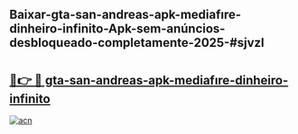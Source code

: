 ## Baixar-gta-san-andreas-apk-mediafıre-dinheiro-infinito-Apk-sem-anúncios-desbloqueado-completamente-2025-#sjvzl

# <h2><a href="https://ainizakaria.my?title=gta-san-andreas-apk-mediafıre-dinheiro-infinito&ref=22M">🔗👉 🔴 gta-san-andreas-apk-mediafıre-dinheiro-infinito</a></h2>

[![acn](https://github.com/user-attachments/assets/0f9c940e-d8b0-45ae-aac7-cd30a18b3e1c)](https://ainizakaria.my?title=gta-san-andreas-apk-mediafıre-dinheiro-infinito&ref=22M)

